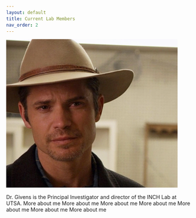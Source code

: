 ```yaml
---
layout: default
title: Current Lab Members
nav_order: 2
---
```


![Denver Brown](https://raw.githubusercontent.com/inchlab-utsa/inchlab-utsa.github.io/main/imgs/pi.png "US Marshall Raylan Givens")

Dr. Givens is the Principal Investigator and director of the INCH Lab at UTSA. More about me More about me More about me More about me More about me More about me More about me 